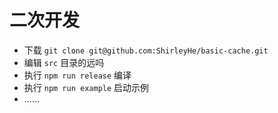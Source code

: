 # 二次开发

- 下载 `git clone git@github.com:ShirleyHe/basic-cache.git`
- 编辑 `src` 目录的远吗
- 执行 `npm run release` 编译
- 执行 `npm run example` 启动示例
- ……